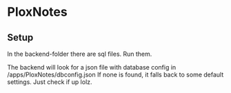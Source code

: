 # PloxNotes 

## Setup 

In the backend-folder there are sql files. Run them.

The backend will look for a json file with database config in /apps/PloxNotes/dbconfig.json
If none is found, it falls back to some default settings. Just check if up lolz.
